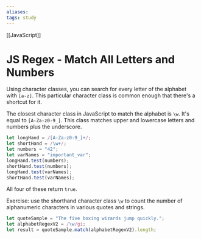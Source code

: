 ```yaml
---
aliases:
tags: study
---
```

[[JavaScript]]
# JS Regex - Match All Letters and Numbers
Using character classes, you can search for every letter of the alphabet with `[a-z]`. This particular character class is common enough that there's a shortcut for it.

The closest character class in JavaScript to match the alphabet is `\w`. It's equal to `[A-Za-z0-9_]`. This class matches upper and lowercase letters and numbers plus the underscore.

```js
let longHand = /[A-Za-z0-9_]+/;
let shortHand = /\w+/;
let numbers = "42";
let varNames = "important_var";
longHand.test(numbers);
shortHand.test(numbers);
longHand.test(varNames);
shortHand.test(varNames);
```

All four of these return `true`.

Exercise: use the shorthand character class `\w` to count the number of alphanumeric characters in various quotes and strings.

```js
let quoteSample = "The five boxing wizards jump quickly.";
let alphabetRegexV2 = /\w/gi;
let result = quoteSample.match(alphabetRegexV2).length;
```